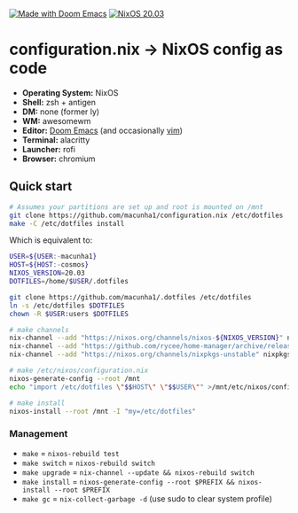 [![Made with Doom Emacs](https://img.shields.io/badge/Made_with-Doom_Emacs-blueviolet.svg?style=flat-square&logo=GNU%20Emacs&logoColor=white)](https://github.com/hlissner/doom-emacs)
[![NixOS 20.03](https://img.shields.io/badge/NixOS-v20.03-blue.svg?style=flat-square&logo=NixOS&logoColor=white)](https://nixos.org)

# configuration.nix -> NixOS config as code

+ **Operating System:** NixOS
+ **Shell:** zsh + antigen
+ **DM:** none (former ly)
+ **WM:** awesomewm
+ **Editor:** [Doom Emacs][doom-emacs] (and occasionally [vim][vimrc])
+ **Terminal:** alacritty
+ **Launcher:** rofi
+ **Browser:** chromium

## Quick start

```sh
# Assumes your partitions are set up and root is mounted on /mnt
git clone https://github.com/macunha1/configuration.nix /etc/dotfiles
make -C /etc/dotfiles install
```

Which is equivalent to:

```sh
USER=${USER:-macunha1}
HOST=${HOST:-cosmos}
NIXOS_VERSION=20.03
DOTFILES=/home/$USER/.dotfiles

git clone https://github.com/macunha1/.dotfiles /etc/dotfiles
ln -s /etc/dotfiles $DOTFILES
chown -R $USER:users $DOTFILES

# make channels
nix-channel --add "https://nixos.org/channels/nixos-${NIXOS_VERSION}" nixos
nix-channel --add "https://github.com/rycee/home-manager/archive/release-${NIXOS_VERSION}.tar.gz" home-manager
nix-channel --add "https://nixos.org/channels/nixpkgs-unstable" nixpkgs-unstable

# make /etc/nixos/configuration.nix
nixos-generate-config --root /mnt
echo "import /etc/dotfiles \"$$HOST\" \"$$USER\"" >/mnt/etc/nixos/configuration.nix

# make install
nixos-install --root /mnt -I "my=/etc/dotfiles"
```

### Management

+ `make` = `nixos-rebuild test`
+ `make switch` = `nixos-rebuild switch`
+ `make upgrade` = `nix-channel --update && nixos-rebuild switch`
+ `make install` = `nixos-generate-config --root $PREFIX && nixos-install --root
  $PREFIX`
+ `make gc` = `nix-collect-garbage -d` (use sudo to clear system profile)


[doom-emacs]: https://github.com/hlissner/doom-emacs
[vimrc]: https://github.com/hlissner/.vim
